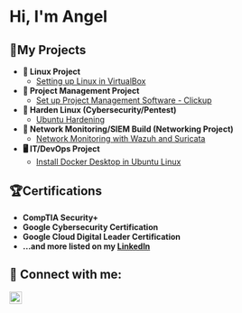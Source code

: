 # Hi, I'm Angel

## 📃My Projects

- **🐧 Linux Project**
  - [Setting up Linux in VirtualBox](https://github.com/AngelMcArthur/Hands-On-Labs/blob/main/Linux%20Project/README.md)
- **📝 Project Management Project**
  - [Set up Project Management Software - Clickup](https://github.com/AngelMcArthur/Hands-On-Labs/blob/main/Project%20Management%20Project/README.md)
- **🦾 Harden Linux (Cybersecurity/Pentest)**
  - [Ubuntu Hardening](https://github.com/AngelMcArthur/Hands-On-Labs/blob/main/Linux%20Hardening%20Project/README.md)
- **🛜 Network Monitoring/SIEM Build (Networking Project)**
  - [Network Monitoring with Wazuh and Suricata](https://github.com/AngelMcArthur/Hands-On-Labs/blob/main/Networking%20Project/README.md)
- **🖥️ IT/DevOps Project**
  - [Install Docker Desktop in Ubuntu Linux](https://github.com/AngelMcArthur/Hands-On-Labs/blob/main/IT%20Project/README.md)

<!---------------------------------------------------------------------- SECTION BREAK ---------------------------------------------------------------------->

## 🏆Certifications

- **CompTIA Security+**
- **Google Cybersecurity Certification**
- **Google Cloud Digital Leader Certification**
- **...and more listed on my [LinkedIn](https://linkedin.com/in/angel-mcarthur-health)**

<!---------------------------------------------------------------------- SECTION BREAK ---------------------------------------------------------------------->

## 🤳 Connect with me:

[<img align="left" alt="JoshMadakor | LinkedIn" width="22px" src="https://cdn.jsdelivr.net/npm/simple-icons@v3/icons/linkedin.svg" />][linkedin]

[linkedin]: https://linkedin.com/in/angel-mcarthur-health

<!---------------------------------------------------------------------- SECTION BREAK ---------------------------------------------------------------------->
